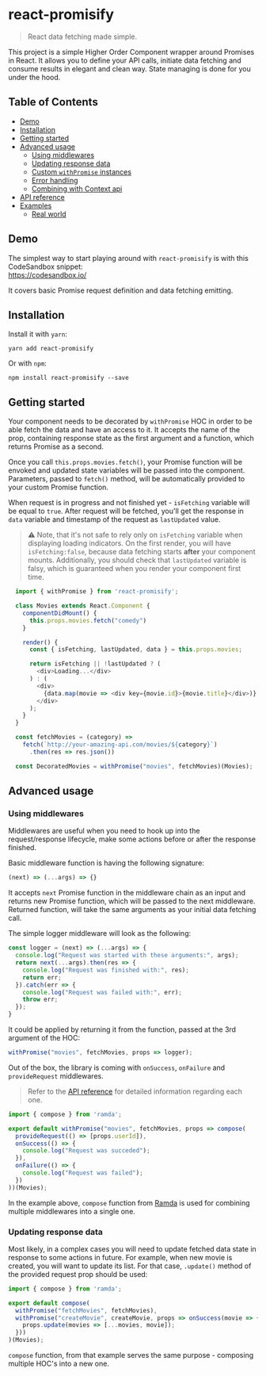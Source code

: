 # react-promisify
> React data fetching made simple.

This project is a simple Higher Order Component wrapper around Promises in React. It allows you to define your API calls, initiate data fetching and consume results in elegant and clean way. State managing is done for you under the hood.

## Table of Contents
- [Demo](#demo)
- [Installation](#installation)
- [Getting started](#getting-started)
- [Advanced usage](#advanced-usage)
  - [Using middlewares](#using-middlewares)
  - [Updating response data](#updating-response-data)
  - [Custom `withPromise` instances](#)
  - [Error handling](#error-handling)
  - [Combining with Context api](#combining-with-context-api)
- [API reference](#api-reference)
- [Examples](#examples)
  - [Real world](#real-world)

## Demo
The simplest way to start playing around with `react-promisify` is with this CodeSandbox snippet:
<br/>
https://codesandbox.io/

It covers basic Promise request definition and data fetching emitting.

## Installation
Install it with `yarn`:
```
yarn add react-promisify
```
Or with `npm`:
```
npm install react-promisify --save
```

## Getting started
Your component needs to be decorated by `withPromise` HOC in order to be able fetch the data and have an access to it. It accepts the name of the prop, containing response state as the first argument and a function, which returns Promise as a second.

Once you call `this.props.movies.fetch()`, your Promise function will be envoked and updated state variables will be passed into the component. Parameters, passed to `fetch()` method, will be automatically provided to your custom Promise function.

When request is in progress and not finished yet - `isFetching` variable will be equal to `true`.
After request will be fetched, you'll get the response in `data` variable and timestamp of the request as `lastUpdated` value.

> ⚠️ Note, that it's not safe to rely only on `isFetching` variable when displaying loading indicators. On the first render, you will have `isFetching:false`, because data fetching starts **after** your component mounts. Additionally, you should check that `lastUpdated` variable is falsy, which is guaranteed when you render your component first time.
```javascript
  import { withPromise } from 'react-promisify';

  class Movies extends React.Component {
    componentDidMount() {
      this.props.movies.fetch("comedy")
    }

    render() {
      const { isFetching, lastUpdated, data } = this.props.movies;

      return isFetching || !lastUpdated ? (
        <div>Loading...</div>
      ) : (
        <div>
          {data.map(movie => <div key={movie.id}>{movie.title}</div>)}
        </div>
      );
    }
  }

  const fetchMovies = (category) =>
    fetch(`http://your-amazing-api.com/movies/${category}`)
      .then(res => res.json())

  const DecoratedMovies = withPromise("movies", fetchMovies)(Movies);
```

## Advanced usage
### Using middlewares
Middlewares are useful when you need to hook up into the request/response lifecycle, make some actions before or after the response finished.

Basic middleware function is having the following signature:
```javascript
(next) => (...args) => {}
```
It accepts `next` Promise function in the middleware chain as an input and returns new Promise function, which will be passed to the next middleware. Returned function, will take the same arguments as your initial data fetching call.

The simple logger middleware will look as the following:
```javascript
const logger = (next) => (...args) => {
  console.log("Request was started with these arguments:", args);
  return next(...args).then(res => {
    console.log("Request was finished with:", res);
    return err;
  }).catch(err => {
    console.log("Request was failed with:", err);
    throw err;
  });
}
```

It could be applied by returning it from the function, passed at the 3rd argument of the HOC:
```javascript
withPromise("movies", fetchMovies, props => logger);
```

Out of the box, the library is coming with `onSuccess`, `onFailure` and `provideRequest` middlewares.
> Refer to the [API reference](#api-reference) for detailed information regarding each one.
```javascript
import { compose } from 'ramda';

export default withPromise("movies", fetchMovies, props => compose(
  provideRequest(() => [props.userId]),
  onSuccess(() => {
    console.log("Request was succeded");
  }),
  onFailure(() => {
    console.log("Request was failed");
  })
))(Movies);
```
In the example above, `compose` function from [Ramda](https://ramdajs.com/docs/#compose) is used for combining multiple middlewares into a single one.

### Updating response data
Most likely, in a complex cases you will need to update fetched data state in response to some actions in future. For example, when new movie is created, you will want to update its list.
For that case, `.update()` method of the provided request prop should be used:
```javascript
import { compose } from 'ramda';

export default compose(
  withPromise("fetchMovies", fetchMovies),
  withPromise("createMovie", createMovie, props => onSuccess(movie => {
    props.update(movies => [...movies, movie]);
  }))
)(Movies);
```
`compose` function, from that example serves the same purpose - composing multiple HOC's into a new one.